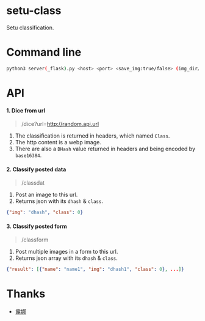 # setu-class
Setu classification.

# Command line
```bash
python3 server(_flask).py <host> <port> <save_img:true/false> (img_dir/server_uid)
```

# API

#### 1. Dice from url
> /dice?url=http://random.api.url

1. The classification is returned in headers, which named `Class`.
2. The http content is a webp image.
3. There are also a `DHash` value returned in headers and being encoded by `base16384`.

#### 2. Classify posted data
> /classdat

1. Post an image to this url.
2. Returns json with its `dhash` & `class`.

```json
{"img": "dhash", "class": 0}
```

#### 3. Classify posted form
> /classform

1. Post multiple images in a form to this url.
2. Returns json array with its `dhash` & `class`.

```json
{"result": [{"name": "name1", "img": "dhash1", "class": 0}, ...]}
```

# Thanks
- [露娜](https://github.com/cherry-luna)
